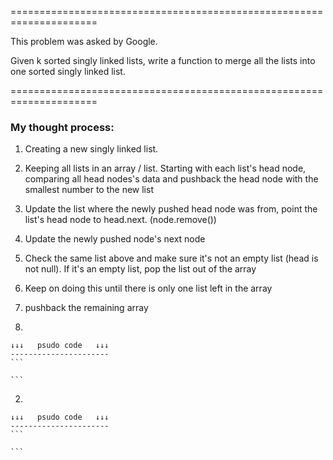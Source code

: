 =====================================================================

This problem was asked by Google.

Given k sorted singly linked lists, write a function to merge all the lists into one sorted singly linked list.

=====================================================================



### My thought process:

1. Creating a new singly linked list.  
2. Keeping all lists in an array / list.  Starting with each list's head node, comparing all head nodes's data and pushback the head node with the smallest number to the new list 
3. Update the list where the newly pushed head node was from, point the list's head node to head.next. (node.remove())
4. Update the newly pushed node's next node 
5. Check the same list above and make sure it's not an empty list (head is not null).  If it's an empty list, pop the list out of the array
6. Keep on doing this until there is only one list left in the array
7. pushback the remaining array

1. 

    ↓↓↓   psudo code   ↓↓↓
    ----------------------
    ```
  
    ```

2. 

    ↓↓↓   psudo code   ↓↓↓
    ----------------------
    ```

    ```


